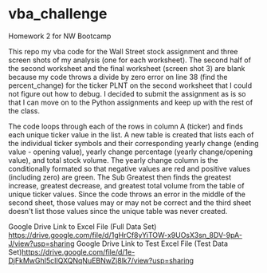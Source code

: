 # vba_challenge
Homework 2 for NW Bootcamp

This repo my vba code for the Wall Street stock assignment and three screen shots of my analysis (one for each worksheet). The second half of the second worksheet and the final worksheet (screen shot 3) are blank because my code throws a divide by zero error on line 38 (find the percent_change) for the ticker PLNT on the second worksheet that I could not figure out how to debug. I decided to submit the assignment as is so that I can move on to the Python assignments and keep up with the rest of the class.

The code loops through each of the rows in column A (ticker) and finds each unique ticker value in the list. A new table is created that lists each of the individual ticker symbols and their corresponding yearly change (ending value - opening value), yearly change percentage (yearly change/opening value), and total stock volume. The yearly change column is the conditionally formated so that negative values are red and positive values (including zero) are green. The Sub Greatest then finds the greatest increase, greatest decrease, and greatest total volume from the table of unique ticker values. Since the code throws an error in the middle of the second sheet, those values may or may not be correct and the third sheet doesn't list those values since the unique table was never created.

Google Drive Link to Excel File (Full Data Set) https://drive.google.com/file/d/1gHrCf8yYiTOW-x9UOsX3sn_8DV-9pA-J/view?usp=sharing
Google Drive Link to Test Excel File (Test Data Set)https://drive.google.com/file/d/1e-DjFkMwGhI5cIlQXQNqNuEBNwZj8lk7/view?usp=sharing
